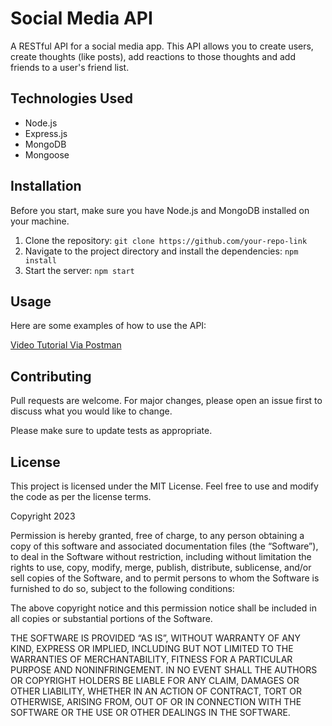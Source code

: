 # Social Media API

A RESTful API for a social media app. This API allows you to create users, create thoughts (like posts), add reactions to those thoughts and add friends to a user's friend list.

## Technologies Used
- Node.js
- Express.js
- MongoDB
- Mongoose

## Installation

Before you start, make sure you have Node.js and MongoDB installed on your machine.

1. Clone the repository: `git clone https://github.com/your-repo-link`
2. Navigate to the project directory and install the dependencies: `npm install`
3. Start the server: `npm start`

## Usage

Here are some examples of how to use the API:

[Video Tutorial Via Postman](https://drive.google.com/file/d/1vwAaydTajTh6z_27B3D3_Aqx0Rq90Udl/view)

## Contributing

Pull requests are welcome. For major changes, please open an issue first to discuss what you would like to change.

Please make sure to update tests as appropriate.

## License

This project is licensed under the MIT License. Feel free to use and modify the code as per the license terms.

Copyright 2023

Permission is hereby granted, free of charge, to any person obtaining a copy of this software and associated documentation files (the “Software”), to deal in the Software without restriction, including without limitation the rights to use, copy, modify, merge, publish, distribute, sublicense, and/or sell copies of the Software, and to permit persons to whom the Software is furnished to do so, subject to the following conditions:

The above copyright notice and this permission notice shall be included in all copies or substantial portions of the Software.

THE SOFTWARE IS PROVIDED “AS IS”, WITHOUT WARRANTY OF ANY KIND, EXPRESS OR IMPLIED, INCLUDING BUT NOT LIMITED TO THE WARRANTIES OF MERCHANTABILITY, FITNESS FOR A PARTICULAR PURPOSE AND NONINFRINGEMENT. IN NO EVENT SHALL THE AUTHORS OR COPYRIGHT HOLDERS BE LIABLE FOR ANY CLAIM, DAMAGES OR OTHER LIABILITY, WHETHER IN AN ACTION OF CONTRACT, TORT OR OTHERWISE, ARISING FROM, OUT OF OR IN CONNECTION WITH THE SOFTWARE OR THE USE OR OTHER DEALINGS IN THE SOFTWARE.
